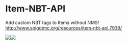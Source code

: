# Item-NBT-API
Add custom NBT tags to Items without NMS!
http://www.spigotmc.org/resources/item-nbt-api.7939/

[![](https://travis-ci.org/tr7zw/Item-NBT-API.svg?branch=master)](https://travis-ci.org/tr7zw/Item-NBT-API)[![](https://jitpack.io/v/tr7zw/Item-NBT-API.svg)](https://jitpack.io/#tr7zw/Item-NBT-API)
